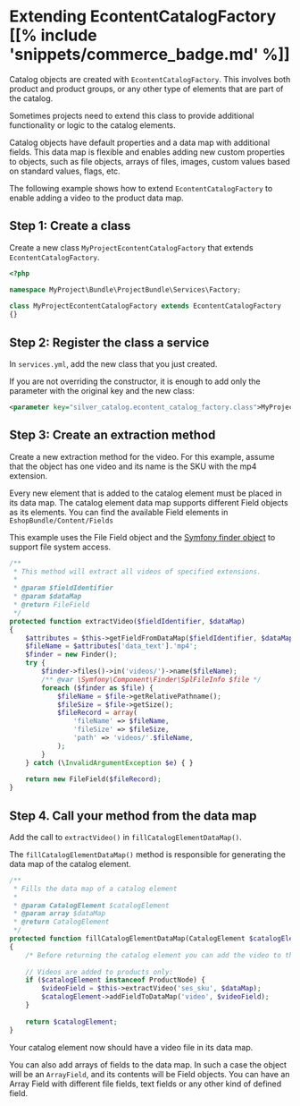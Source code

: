 # Extending EcontentCatalogFactory [[% include 'snippets/commerce_badge.md' %]]

Catalog objects are created with `EcontentCatalogFactory`.
This involves both product and product groups, or any other type of elements that are part of the catalog.

Sometimes projects need to extend this class to provide additional functionality or logic to the catalog elements.

Catalog objects have default properties and a data map with additional fields.
This data map is flexible and enables adding new custom properties to objects,
such as file objects, arrays of files, images, custom values based on standard values, flags, etc.

The following example shows how to extend `EcontentCatalogFactory` to enable adding a video to the product data map.

## Step 1: Create a class

Create a new class `MyProjectEcontentCatalogFactory` that extends `EcontentCatalogFactory`.

``` php
<?php

namespace MyProject\Bundle\ProjectBundle\Services\Factory;
 
class MyProjectEcontentCatalogFactory extends EcontentCatalogFactory
{}
```

## Step 2: Register the class a service

In `services.yml`, add the new class that you just created.

If you are not overriding the constructor, it is enough to add only the parameter with the original key and the new class:

``` xml
<parameter key="silver_catalog.econtent_catalog_factory.class">MyProject\Bundle\ProjectBundle\Services\Factory\CornelsenEcontentCatalogFactory</parameter>
```

## Step 3: Create an extraction method

Create a new extraction method for the video. For this example, assume that the object has one video and its name is the SKU with the mp4 extension.

Every new element that is added to the catalog element must be placed in its data map.
The catalog element data map supports different Field objects as its elements.
You can find the available Field elements in `EshopBundle/Content/Fields`

This example uses the File Field object and the [Symfony finder object](http://symfony.com/doc/current/components/finder.html) to support file system access.

``` php
/**
 * This method will extract all videos of specified extensions.
 *
 * @param $fieldIdentifier
 * @param $dataMap
 * @return FileField
 */
protected function extractVideo($fieldIdentifier, $dataMap)
{
    $attributes = $this->getFieldFromDataMap($fieldIdentifier, $dataMap);
    $fileName = $attributes['data_text'].'mp4';
    $finder = new Finder();
    try {
        $finder->files()->in('videos/')->name($fileName);
        /** @var \Symfony\Component\Finder\SplFileInfo $file */
        foreach ($finder as $file) {
            $fileName = $file->getRelativePathname();
            $fileSize = $file->getSize();
            $fileRecord = array(
                'fileName' => $fileName,
                'fileSize' => $fileSize,
                'path' => 'videos/'.$fileName,
            );
        }
    } catch (\InvalidArgumentException $e) { }
  
    return new FileField($fileRecord);
}
```

## Step 4. Call your method from the data map

Add the call to `extractVideo()` in `fillCatalogElementDataMap()`.

The `fillCatalogElementDataMap()` method is responsible for generating the data map of the catalog element.

``` php
/**
 * Fills the data map of a catalog element
 *
 * @param CatalogElement $catalogElement
 * @param array $dataMap
 * @return CatalogElement
 */
protected function fillCatalogElementDataMap(CatalogElement $catalogElement, array $dataMap = array())
{
    /* Before returning the catalog element you can add the video to the data map: */
  
    // Videos are added to products only:
    if ($catalogElement instanceof ProductNode) {
        $videoField = $this->extractVideo('ses_sku', $dataMap);
        $catalogElement->addFieldToDataMap('video', $videoField);
    }
 
    return $catalogElement;
}
```

Your catalog element now should have a video file in its data map.

You can also add arrays of fields to the data map. In such a case the object will be an `ArrayField`, and its contents will be Field objects.
You can have an Array Field with different file fields, text fields or any other kind of defined field.
